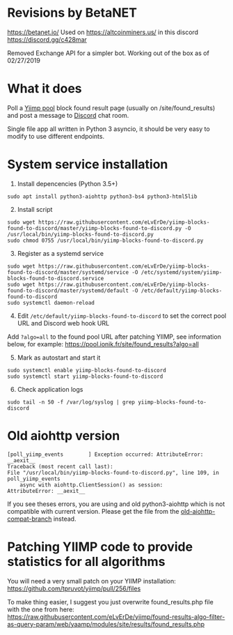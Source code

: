 
# Revisions by BetaNET 
https://betanet.io/
Used on
https://altcoinminers.us/
in this discord
https://discord.gg/c428mar

Removed Exchange API for a simpler bot.
Working out of the box as of 02/27/2019



# What it does

Poll a [Yiimp pool] block found result page (usually on /site/found\_results) and post a message to [Discord] chat room.


Single file app all written in Python 3 asyncio, it should be very easy to modify to use different endpoints.


# System service installation

1. Install depencencies (Python 3.5+)
```
sudo apt install python3-aiohttp python3-bs4 python3-html5lib
```

2. Install script
```
sudo wget https://raw.githubusercontent.com/eLvErDe/yiimp-blocks-found-to-discord/master/yiimp-blocks-found-to-discord.py -O /usr/local/bin/yiimp-blocks-found-to-discord.py
sudo chmod 0755 /usr/local/bin/yiimp-blocks-found-to-discord.py
```

3. Register as a systemd service
```
sudo wget https://raw.githubusercontent.com/eLvErDe/yiimp-blocks-found-to-discord/master/systemd/service -O /etc/systemd/system/yiimp-blocks-found-to-discord.service 
sudo wget https://raw.githubusercontent.com/eLvErDe/yiimp-blocks-found-to-discord/master/systemd/default -O /etc/default/yiimp-blocks-found-to-discord
sudo systemctl daemon-reload
```

4. Edit `/etc/default/yiimp-blocks-found-to-discord` to set the correct pool URL and Discord web hook URL

Add `?algo=all` to the found pool URL after patching YIIMP, see information below, for example:
https://pool.ionik.fr/site/found_results?algo=all

5. Mark as autostart and start it
```
sudo systemctl enable yiimp-blocks-found-to-discord
sudo systemctl start yiimp-blocks-found-to-discord
```

6. Check application logs
```
sudo tail -n 50 -f /var/log/syslog | grep yiimp-blocks-found-to-discord
```

[Yiimp pool]: https://github.com/tpruvot/yiimp
[Discord]: https://discordapp.com

# Old aiohttp version

```
[poll_yiimp_events        ] Exception occurred: AttributeError: __aexit__
Traceback (most recent call last):
File "/usr/local/bin/yiimp-blocks-found-to-discord.py", line 109, in poll_yiimp_events
    async with aiohttp.ClientSession() as session:
AttributeError: __aexit__
```

If you see theses errors, you are using and old python3-aiohttp which is not compatible with current version.
Please get the file from the [old-aiohttp-compat-branch] instead.

[old-aiohttp-compat-branch]: https://github.com/eLvErDe/yiimp-blocks-found-to-discord/tree/old-aiohttp-compat

# Patching YIIMP code to provide statistics for all algorithms

You will need a very small patch on your YIIMP installation: https://github.com/tpruvot/yiimp/pull/256/files

To make thing easier, I suggest you just overwrite found_results.php file with the one from here: https://raw.githubusercontent.com/eLvErDe/yiimp/found-results-algo-filter-as-query-param/web/yaamp/modules/site/results/found_results.php
